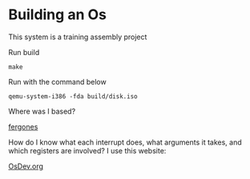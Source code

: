 # Building an Os
This system is a training assembly project


Run build

    make

Run with the command below

    qemu-system-i386 -fda build/disk.iso

Where was I based?

[fergones](https://www.fergonez.net/articles/sistoper)


How do I know what each interrupt does, what arguments it takes, and which registers are involved? I use this website:

[OsDev.org](https://wiki.osdev.org/BIOS)

